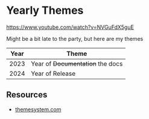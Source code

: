 # Yearly Themes

https://www.youtube.com/watch?v=NVGuFdX5guE

Might be a bit late to the party, but here are my themes

| Year | Theme         |
| ---- | ------------- |
| 2023 | Year of ~~Documentation~~ the docs |
| 2024 | Year of Release |

## Resources
- [themesystem.com](https://themesystem.com)
